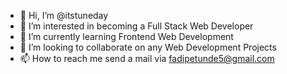 - 👋 Hi, I’m @itstuneday
- 👀 I’m interested in becoming a Full Stack Web Developer
- 🌱 I’m currently learning Frontend Web Development
- 💞️ I’m looking to collaborate on any Web Development Projects
- 📫 How to reach me send a mail via fadipetunde5@gmail.com

<!---
itstuneday/itstuneday is a ✨ special ✨ repository because its `README.md` (this file) appears on your GitHub profile.
You can click the Preview link to take a look at your changes.
--->
